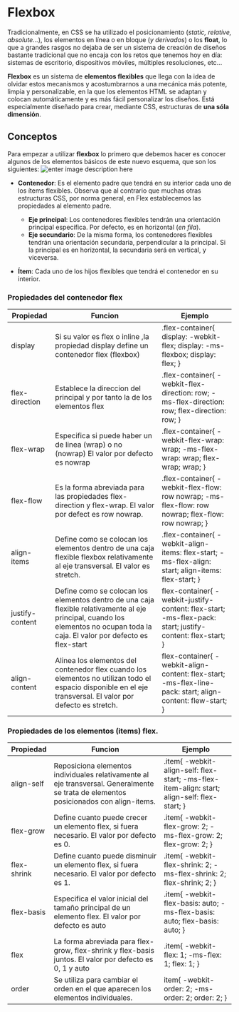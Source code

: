 # Flexbox
Tradicionalmente, en CSS se ha utilizado el posicionamiento (_static, relative, absolute..._), los elementos en línea o en bloque (_y derivados_) o los **float**, lo que a grandes rasgos no dejaba de ser un sistema de creación de diseños bastante tradicional que no encaja con los retos que tenemos hoy en día: sistemas de escritorio, dispositivos móviles, múltiples resoluciones, etc...

**Flexbox** es un sistema de **elementos flexibles** que llega con la idea de olvidar estos mecanismos y acostumbrarnos a una mecánica más potente, limpia y personalizable, en la que los elementos HTML se adaptan y colocan automáticamente y es más fácil personalizar los diseños. Está especialmente diseñado para crear, mediante CSS, estructuras de **una sóla dimensión**.
## Conceptos
Para empezar a utilizar **flexbox** lo primero que debemos hacer es conocer algunos de los elementos básicos de este nuevo esquema, que son los siguientes:
![enter image description here](https://lenguajecss.com/css/maquetacion-y-colocacion/flexbox/flexbox-como-funciona.png)
- **Contenedor**: Es el elemento padre que tendrá en su interior cada uno de los ítems flexibles. Observa que al contrario que muchas otras estructuras CSS, por norma general, en Flex establecemos las propiedades al elemento padre.
    
    -   **Eje principal**: Los contenedores flexibles tendrán una orientación principal específica. Por defecto, es en horizontal (_en fila_).
    -   **Eje secundario**: De la misma forma, los contenedores flexibles tendrán una orientación secundaria, perpendicular a la principal. Si la principal es en horizontal, la secundaria será en vertical, y viceversa.
-   **Ítem**: Cada uno de los hijos flexibles que tendrá el contenedor en su interior.

### Propiedades del contenedor flex

| Propiedad       | Funcion                                                                                                                                                                            | Ejemplo                                                                                                    |   
|-----------------|------------------------------------------------------------------------------------------------------------------------------------------------------------------------------------|------------------------------------------------------------------------------------------------------------|
| display         | Si su valor es flex o inline ,la propiedad display define un contenedor flex (flexbox)                                                                                             | .flex-container{ display: -webkit-flex; display: -ms-flexbox; display: flex; }                             |   |   |
| flex-direction  | Establece la direccion del  principal y por tanto la  de los elementos flex                                                                                                        | .flex-container{ -webkit-flex-direction: row; -ms-flex-direction: row; flex-direction: row; }              |   |   |
| flex-wrap       | Especifica si puede haber un  de linea (wrap) o no (nowrap) El valor por defecto es nowrap                                                                                         | .flex-container{ -webkit-flex-wrap: wrap; -ms-flex-wrap: wrap; flex-wrap; wrap; }                          |   |   |
| flex-flow       | Es la forma abreviada para las propiedades flex-direction y  flex-wrap. El valor por defect es row nowrap.                                                                         | .flex-container{ -webkit-flex-flow: row nowrap; -ms-flex-flow: row nowrap; flex-flow: row nowrap; }        |   |   |
| align-items     | Define como se colocan los  elementos dentro de una caja flexible flexbox relativamente al eje transversal. El valor  es stretch.                                                  | .flex-container{ -webkit-align-items: flex-start; -ms-flex-align: start; align-items: flex-start; }        |   |   |
| justify-content | Define como se colocan los  elementos dentro de una caja flexible relativamente al eje principal, cuando los elementos no ocupan toda la caja. El  valor por defecto es flex-start | flex-container{ -webkit-justify-content: flex-start; -ms-flex-pack: start; justify-content: flex-start; }  |   |   |
| align-content   | Alinea los elementos del  contenedor flex cuando los  elementos no utilizan todo el espacio disponible en el eje transversal. El valor por  defecto es stretch.                    | flex-container{ -webkit-align-content: flex-start; -ms-flex-line-pack: start; align-content: flew-start; } |   |   |


### Propiedades de los elementos (items) flex.

| Propiedad   | Funcion                                                                                                                               | Ejemplo                                                                                       |
|-------------|---------------------------------------------------------------------------------------------------------------------------------------|-----------------------------------------------------------------------------------------------|
| align-self  | Reposiciona elementos individuales relativamente al eje transversal. Generalmente se trata de elementos posicionados con align-items. | .item{ -webkit-align-self: flex-start; -ms-flex-item-align: start; align-self: flex-start;  } |
| flex-grow   | Define cuanto puede crecer un  elemento flex, si fuera necesario. El valor por defecto es 0.                                          | .item{ -webkit-flex-grow: 2; -ms-flex-grow: 2; flex-grow: 2; }                                |
| flex-shrink | Define cuanto puede disminuir un elemento flex, si fuera necesario. El valor por defecto es 1.                                        | .item{ -webkit-flex-shrink: 2; -ms-flex-shrink: 2; flex-shrink; 2; }                          |
| flex-basis  | Especifica el valor inicial del  tamaño principal de un elemento flex. El valor por defecto es auto                                   | .item{ -webkit-flex-basis: auto; -ms-flex-basis: auto; flex-basis: auto; }                    |
| flex        | La forma abreviada para flex-grow, flex-shrink y flex-basis juntos. El valor por defecto es 0, 1 y auto                               | .item{ -webkit-flex: 1; -ms-flex: 1; flex: 1; }                                               |
| order       | Se utiliza para cambiar el orden en el que aparecen los elementos  individuales.                                                      | item{ -webkit-order: 2; -ms-order: 2; order: 2; }                                             |